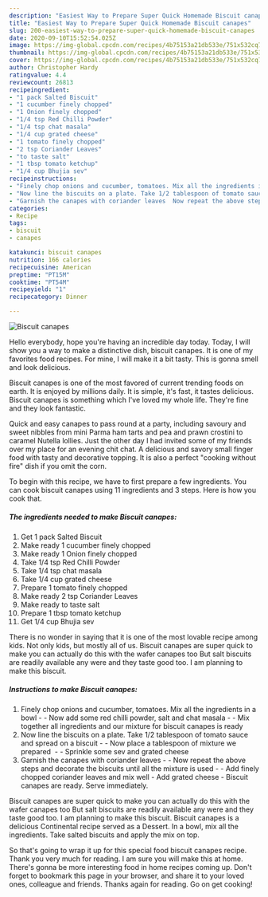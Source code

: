 ```yaml
---
description: "Easiest Way to Prepare Super Quick Homemade Biscuit canapes"
title: "Easiest Way to Prepare Super Quick Homemade Biscuit canapes"
slug: 200-easiest-way-to-prepare-super-quick-homemade-biscuit-canapes
date: 2020-09-10T15:52:54.025Z
image: https://img-global.cpcdn.com/recipes/4b75153a21db533e/751x532cq70/biscuit-canapes-recipe-main-photo.jpg
thumbnail: https://img-global.cpcdn.com/recipes/4b75153a21db533e/751x532cq70/biscuit-canapes-recipe-main-photo.jpg
cover: https://img-global.cpcdn.com/recipes/4b75153a21db533e/751x532cq70/biscuit-canapes-recipe-main-photo.jpg
author: Christopher Hardy
ratingvalue: 4.4
reviewcount: 26813
recipeingredient:
- "1 pack Salted Biscuit"
- "1 cucumber finely chopped"
- "1 Onion finely chopped"
- "1/4 tsp Red Chilli Powder"
- "1/4 tsp chat masala"
- "1/4 cup grated cheese"
- "1 tomato finely chopped"
- "2 tsp Coriander Leaves"
- "to taste salt"
- "1 tbsp tomato ketchup"
- "1/4 cup Bhujia sev"
recipeinstructions:
- "Finely chop onions and cucumber, tomatoes. Mix all the ingredients in a bowl  Now add some red chilli powder, salt and chat masala   Mix together all ingredients and our mixture for biscuit canapes is ready"
- "Now line the biscuits on a plate. Take 1/2 tablespoon of tomato sauce and spread on a biscuit  Now place a tablespoon of mixture we prepared   Sprinkle some sev and grated cheese"
- "Garnish the canapes with coriander leaves  Now repeat the above steps and decorate the biscuits until all the mixture is used  Add finely chopped coriander leaves and mix well Add grated cheese Biscuit canapes are ready. Serve immediately."
categories:
- Recipe
tags:
- biscuit
- canapes

katakunci: biscuit canapes 
nutrition: 166 calories
recipecuisine: American
preptime: "PT15M"
cooktime: "PT54M"
recipeyield: "1"
recipecategory: Dinner

---
```



![Biscuit canapes](https://img-global.cpcdn.com/recipes/4b75153a21db533e/751x532cq70/biscuit-canapes-recipe-main-photo.jpg)

Hello everybody, hope you're having an incredible day today. Today, I will show you a way to make a distinctive dish, biscuit canapes. It is one of my favorites food recipes. For mine, I will make it a bit tasty. This is gonna smell and look delicious.

Biscuit canapes is one of the most favored of current trending foods on earth. It is enjoyed by millions daily. It is simple, it's fast, it tastes delicious. Biscuit canapes is something which I've loved my whole life. They're fine and they look fantastic.

Quick and easy canapes to pass round at a party, including savoury and sweet nibbles from mini Parma ham tarts and pea and prawn crostini to caramel Nutella lollies. Just the other day I had invited some of my friends over my place for an evening chit chat. A delicious and savory small finger food with tasty and decorative topping. It is also a perfect &#34;cooking without fire&#34; dish if you omit the corn.


To begin with this recipe, we have to first prepare a few ingredients. You can cook biscuit canapes using 11 ingredients and 3 steps. Here is how you cook that.

<!--inarticleads1-->

##### The ingredients needed to make Biscuit canapes:

1. Get 1 pack Salted Biscuit
1. Make ready 1 cucumber finely chopped
1. Make ready 1 Onion finely chopped
1. Take 1/4 tsp Red Chilli Powder
1. Take 1/4 tsp chat masala
1. Take 1/4 cup grated cheese
1. Prepare 1 tomato finely chopped
1. Make ready 2 tsp Coriander Leaves
1. Make ready to taste salt
1. Prepare 1 tbsp tomato ketchup
1. Get 1/4 cup Bhujia sev


There is no wonder in saying that it is one of the most lovable recipe among kids. Not only kids, but mostly all of us. Biscuit canapes are super quick to make you can actually do this with the wafer canapes too But salt biscuits are readily available any were and they taste good too. I am planning to make this biscuit. 

<!--inarticleads2-->

##### Instructions to make Biscuit canapes:

1. Finely chop onions and cucumber, tomatoes. Mix all the ingredients in a bowl -  - Now add some red chilli powder, salt and chat masala -  -  Mix together all ingredients and our mixture for biscuit canapes is ready
1. Now line the biscuits on a plate. Take 1/2 tablespoon of tomato sauce and spread on a biscuit -  - Now place a tablespoon of mixture we prepared  -  - Sprinkle some sev and grated cheese
1. Garnish the canapes with coriander leaves -  - Now repeat the above steps and decorate the biscuits until all the mixture is used -  - Add finely chopped coriander leaves and mix well - Add grated cheese - Biscuit canapes are ready. Serve immediately.


Biscuit canapes are super quick to make you can actually do this with the wafer canapes too But salt biscuits are readily available any were and they taste good too. I am planning to make this biscuit. Biscuit canapes is a delicious Continental recipe served as a Dessert. In a bowl, mix all the ingredients. Take salted biscuits and apply the mix on top. 

So that's going to wrap it up for this special food biscuit canapes recipe. Thank you very much for reading. I am sure you will make this at home. There's gonna be more interesting food in home recipes coming up. Don't forget to bookmark this page in your browser, and share it to your loved ones, colleague and friends. Thanks again for reading. Go on get cooking!
